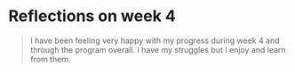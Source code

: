 # Reflections on week 4

> I have been feeling very happy with my progress during week 4 and through the program overall. I have my struggles but I enjoy and learn from them.